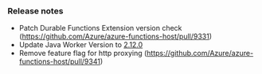 ### Release notes

<!-- Please add your release notes in the following format:
- My change description (#PR)
-->

- Patch Durable Functions Extension version check (https://github.com/Azure/azure-functions-host/pull/9331)
- Update Java Worker Version to [2.12.0](https://github.com/Azure/azure-functions-java-worker/releases/tag/2.12.0)
- Remove feature flag for http proxying (https://github.com/Azure/azure-functions-host/pull/9341)
